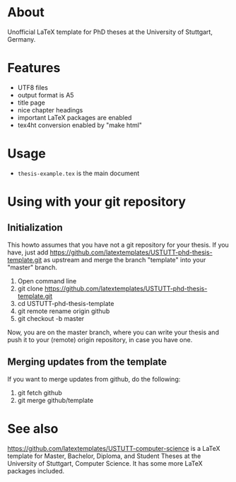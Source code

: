 About
=====
Unofficial LaTeX template for PhD theses at the University of Stuttgart, Germany.

Features
========
* UTF8 files
* output format is A5
* title page
* nice chapter headings
* important LaTeX packages are enabled
* tex4ht conversion enabled by "make html"

Usage
=====
* `thesis-example.tex` is the main document

Using with your git repository
==============================

Initialization
--------------
This howto assumes that you have not a git repository for your thesis.
If you have, just add https://github.com/latextemplates/USTUTT-phd-thesis-template.git as upstream and merge the branch "template" into your "master" branch.

1. Open command line
1. git clone https://github.com/latextemplates/USTUTT-phd-thesis-template.git
1. cd USTUTT-phd-thesis-template
1. git remote rename origin github
1. git checkout -b master

Now, you are on the master branch, where you can write your thesis and push it to your (remote) origin repository, in case you have one.

Merging updates from the template
---------------------------------
If you want to merge updates from github, do the following:

1. git fetch github
1. git merge github/template

See also
========
https://github.com/latextemplates/USTUTT-computer-science is a LaTeX template for Master, Bachelor, Diploma, and Student Theses at the University of Stuttgart, Computer Science.
It has some more LaTeX packages included.
